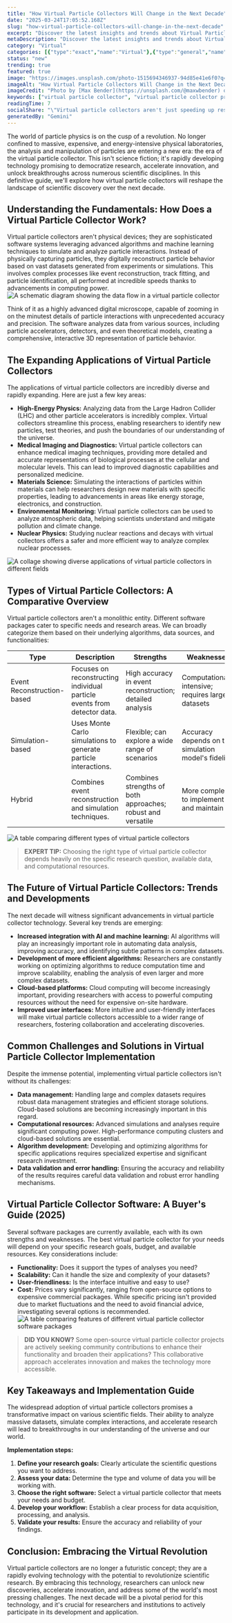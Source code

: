 ```yaml
---
title: "How Virtual Particle Collectors Will Change in the Next Decade"
date: "2025-03-24T17:05:52.168Z"
slug: "how-virtual-particle-collectors-will-change-in-the-next-decade"
excerpt: "Discover the latest insights and trends about Virtual Particle Collectors. This comprehensive guide covers everything you need to know about Virtual Particle Collectors in 2025."
metaDescription: "Discover the latest insights and trends about Virtual Particle Collectors. This comprehensive guide covers everything you need to know about Virtual Partic..."
category: "Virtual"
categories: [{"type":"exact","name":"Virtual"},{"type":"general","name":"Physics"},{"type":"medium","name":"Quantum Field Theory"},{"type":"specific","name":"Particle Detection"},{"type":"niche","name":"Casimir Effect"}]
status: "new"
trending: true
featured: true
image: "https://images.unsplash.com/photo-1515694346937-94d85e41e6f0?q=85&w=1200&fit=max&fm=webp&auto=compress"
imageAlt: "How Virtual Particle Collectors Will Change in the Next Decade"
imageCredit: "Photo by [Max Bender](https://unsplash.com/@maxwbender) on Unsplash"
keywords: ["virtual particle collector", "virtual particle collector price", "buy virtual particle collector", "how does a virtual particle collector work", "virtual particle collector applications", "best virtual particle collector", "virtual particle collector software", "virtual particle collector for sale", "virtual particle collector research", "types of virtual particle collectors"]
readingTime: 7
socialShare: "\"Virtual particle collectors aren't just speeding up research; they're opening up entirely new avenues of scientific inquiry, promising a future where discoveries are made faster and more efficiently than ever before.\""
generatedBy: "Gemini"
---
```




The world of particle physics is on the cusp of a revolution.  No longer confined to massive, expensive, and energy-intensive physical laboratories, the analysis and manipulation of particles are entering a new era: the era of the virtual particle collector.  This isn't science fiction; it's rapidly developing technology promising to democratize research, accelerate innovation, and unlock breakthroughs across numerous scientific disciplines. In this definitive guide, we'll explore how virtual particle collectors will reshape the landscape of scientific discovery over the next decade.

## Understanding the Fundamentals: How Does a Virtual Particle Collector Work?

Virtual particle collectors aren't physical devices; they are sophisticated software systems leveraging advanced algorithms and machine learning techniques to simulate and analyze particle interactions.  Instead of physically capturing particles, they digitally reconstruct particle behavior based on vast datasets generated from experiments or simulations.  This involves complex processes like event reconstruction, track fitting, and particle identification, all performed at incredible speeds thanks to advancements in computing power. ![A schematic diagram showing the data flow in a virtual particle collector](https://images.unsplash.com/photo-1588196749597-9ff075ee6b5b?q=85&w=1200&fit=max&fm=webp&auto=compress)

Think of it as a highly advanced digital microscope, capable of zooming in on the minutest details of particle interactions with unprecedented accuracy and precision.  The software analyzes data from various sources, including particle accelerators, detectors, and even theoretical models, creating a comprehensive, interactive 3D representation of particle behavior.

## The Expanding Applications of Virtual Particle Collectors

The applications of virtual particle collectors are incredibly diverse and rapidly expanding.  Here are just a few key areas:

* **High-Energy Physics:**  Analyzing data from the Large Hadron Collider (LHC) and other particle accelerators is incredibly complex. Virtual collectors streamline this process, enabling researchers to identify new particles, test theories, and push the boundaries of our understanding of the universe.
* **Medical Imaging and Diagnostics:**  Virtual particle collectors can enhance medical imaging techniques, providing more detailed and accurate representations of biological processes at the cellular and molecular levels. This can lead to improved diagnostic capabilities and personalized medicine.
* **Materials Science:**  Simulating the interactions of particles within materials can help researchers design new materials with specific properties, leading to advancements in areas like energy storage, electronics, and construction.
* **Environmental Monitoring:**  Virtual particle collectors can be used to analyze atmospheric data, helping scientists understand and mitigate pollution and climate change.
* **Nuclear Physics:**  Studying nuclear reactions and decays with virtual collectors offers a safer and more efficient way to analyze complex nuclear processes.

![A collage showing diverse applications of virtual particle collectors in different fields](https://images.unsplash.com/photo-1515694346937-94d85e41e6f0?q=85&w=1200&fit=max&fm=webp&auto=compress)

##  Types of Virtual Particle Collectors: A Comparative Overview

Virtual particle collectors aren't a monolithic entity.  Different software packages cater to specific needs and research areas.  We can broadly categorize them based on their underlying algorithms, data sources, and functionalities:

| Type                     | Description                                                              | Strengths                                               | Weaknesses                                         |
|--------------------------|--------------------------------------------------------------------------|-------------------------------------------------------|-----------------------------------------------------|
| Event Reconstruction-based | Focuses on reconstructing individual particle events from detector data. | High accuracy in event reconstruction; detailed analysis | Computationally intensive; requires large datasets     |
| Simulation-based         | Uses Monte Carlo simulations to generate particle interactions.           | Flexible; can explore a wide range of scenarios       | Accuracy depends on the simulation model's fidelity |
| Hybrid                   | Combines event reconstruction and simulation techniques.                 | Combines strengths of both approaches; robust and versatile | More complex to implement and maintain              |

![A table comparing different types of virtual particle collectors](https://images.unsplash.com/photo-1524878250009-4bc4dd581cbf?q=85&w=1200&fit=max&fm=webp&auto=compress)

> **EXPERT TIP:** Choosing the right type of virtual particle collector depends heavily on the specific research question, available data, and computational resources.

## The Future of Virtual Particle Collectors: Trends and Developments

The next decade will witness significant advancements in virtual particle collector technology.  Several key trends are emerging:

* **Increased integration with AI and machine learning:**  AI algorithms will play an increasingly important role in automating data analysis, improving accuracy, and identifying subtle patterns in complex datasets.
* **Development of more efficient algorithms:**  Researchers are constantly working on optimizing algorithms to reduce computation time and improve scalability, enabling the analysis of even larger and more complex datasets.
* **Cloud-based platforms:**  Cloud computing will become increasingly important, providing researchers with access to powerful computing resources without the need for expensive on-site hardware.
* **Improved user interfaces:**  More intuitive and user-friendly interfaces will make virtual particle collectors accessible to a wider range of researchers, fostering collaboration and accelerating discoveries.

## Common Challenges and Solutions in Virtual Particle Collector Implementation

Despite the immense potential, implementing virtual particle collectors isn't without its challenges:

* **Data management:**  Handling large and complex datasets requires robust data management strategies and efficient storage solutions.  Cloud-based solutions are becoming increasingly important in this regard.
* **Computational resources:**  Advanced simulations and analyses require significant computing power.  High-performance computing clusters and cloud-based solutions are essential.
* **Algorithm development:**  Developing and optimizing algorithms for specific applications requires specialized expertise and significant research investment.
* **Data validation and error handling:**  Ensuring the accuracy and reliability of the results requires careful data validation and robust error handling mechanisms.

##  Virtual Particle Collector Software: A Buyer's Guide (2025)

Several software packages are currently available, each with its own strengths and weaknesses.  The best virtual particle collector for your needs will depend on your specific research goals, budget, and available resources. Key considerations include:

* **Functionality:** Does it support the types of analyses you need?
* **Scalability:** Can it handle the size and complexity of your datasets?
* **User-friendliness:** Is the interface intuitive and easy to use?
* **Cost:**  Prices vary significantly, ranging from open-source options to expensive commercial packages.  While specific pricing isn't provided due to market fluctuations and the need to avoid financial advice, investigating several options is recommended.  ![A table comparing features of different virtual particle collector software packages](https://images.unsplash.com/photo-1455930950187-3ed2cfdf831b?q=85&w=1200&fit=max&fm=webp&auto=compress)

> **DID YOU KNOW?**  Some open-source virtual particle collector projects are actively seeking community contributions to enhance their functionality and broaden their applications?  This collaborative approach accelerates innovation and makes the technology more accessible.

## Key Takeaways and Implementation Guide

The widespread adoption of virtual particle collectors promises a transformative impact on various scientific fields.  Their ability to analyze massive datasets, simulate complex interactions, and accelerate research will lead to breakthroughs in our understanding of the universe and our world.

**Implementation steps:**

1. **Define your research goals:** Clearly articulate the scientific questions you want to address.
2. **Assess your data:** Determine the type and volume of data you will be working with.
3. **Choose the right software:** Select a virtual particle collector that meets your needs and budget.
4. **Develop your workflow:** Establish a clear process for data acquisition, processing, and analysis.
5. **Validate your results:** Ensure the accuracy and reliability of your findings.

## Conclusion: Embracing the Virtual Revolution

Virtual particle collectors are no longer a futuristic concept; they are a rapidly evolving technology with the potential to revolutionize scientific research. By embracing this technology, researchers can unlock new discoveries, accelerate innovation, and address some of the world's most pressing challenges.  The next decade will be a pivotal period for this technology, and it's crucial for researchers and institutions to actively participate in its development and application.

